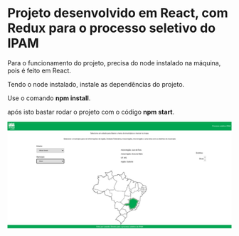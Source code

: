 <h1>Projeto desenvolvido em React, com Redux para o processo seletivo do IPAM</h1>
<p>Para o funcionamento do projeto, precisa do node instalado na máquina, pois é feito em React.</p>
<p>Tendo o node instalado, instale as dependências do projeto. </p>
<p>Use o comando <strong>npm install</strong>.</p>
<p>após isto bastar rodar o projeto com o código
<strong>npm start</strong>.</p>
<img src="./exemplo.png" alt="site">